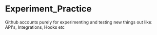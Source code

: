 # Experiment_Practice
Github accounts purely for experimenting and testing new things out like: API's, Integrations, Hooks etc
